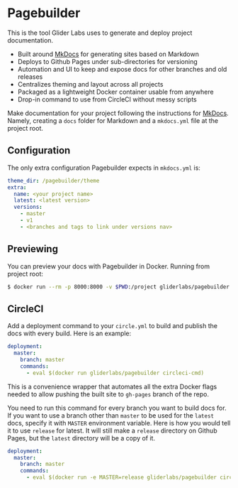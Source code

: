 # Pagebuilder

This is the tool Glider Labs uses to generate and deploy project documentation.

* Built around [MkDocs](http://www.mkdocs.org/) for generating sites based on Markdown
* Deploys to Github Pages under sub-directories for versioning
* Automation and UI to keep and expose docs for other branches and old releases
* Centralizes theming and layout across all projects
* Packaged as a lightweight Docker container usable from anywhere
* Drop-in command to use from CircleCI without messy scripts

Make documentation for your project following the instructions for [MkDocs](http://www.mkdocs.org/). Namely,
creating a `docs` folder for Markdown and a `mkdocs.yml` file at the project root.

## Configuration

The only extra configuration Pagebuilder expects in `mkdocs.yml` is:

```yaml
theme_dir: /pagebuilder/theme
extra:
  name: <your project name>
  latest: <latest version>
  versions:
    - master
    - v1
    - <branches and tags to link under versions nav>
```

## Previewing

You can preview your docs with Pagebuilder in Docker. Running from project root:

```bash
$ docker run --rm -p 8000:8000 -v $PWD:/project gliderlabs/pagebuilder mkdocs serve
```

## CircleCI

Add a deployment command to your `circle.yml` to build and publish the docs
with every build. Here is an example:

```yaml
deployment:
  master:
    branch: master
    commands:
      - eval $(docker run gliderlabs/pagebuilder circleci-cmd)
```

This is a convenience wrapper that automates all the extra Docker flags needed to
allow pushing the built site to `gh-pages` branch of the repo.

You need to run this command for every branch you want to build docs for. If
you want to use a branch other than `master` to be used for the `latest` docs,
specify it with `MASTER` environment variable. Here is how you would tell it to
use `release` for latest. It will still make a `release` directory on Github Pages,
but the `latest` directory will be a copy of it.

```yaml
deployment:
  master:
    branch: master
    commands:
      - eval $(docker run -e MASTER=release gliderlabs/pagebuilder circleci-cmd)
```
